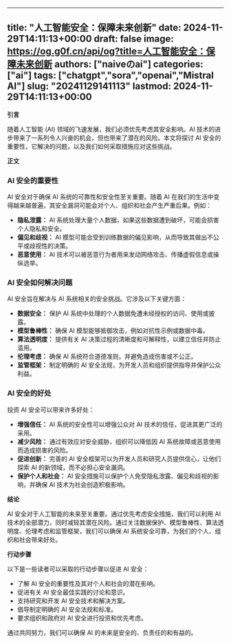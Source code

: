 
---
title: "人工智能安全：保障未来创新"
date: 2024-11-29T14:11:13+00:00
draft: false
image: https://og.g0f.cn/api/og?title=人工智能安全：保障未来创新
authors: ["naiveのai"]
categories: ["ai"]
tags: ["chatgpt","sora","openai","Mistral AI"]
slug: "20241129141113"
lastmod: 2024-11-29T14:11:13+00:00
---
**引言**

随着人工智能 (AI) 领域的飞速发展，我们必须优先考虑其安全影响。AI 技术的进步带来了一系列令人兴奋的机会，但也带来了潜在的风险。本文将探讨 AI 安全的重要性，它解决的问题，以及我们如何采取措施应对这些挑战。

**正文**

### AI 安全的重要性

AI 安全对于确保 AI 系统的可靠性和安全性至关重要。随着 AI 在我们的生活中变得越来越普遍，其安全漏洞可能会对个人、组织和社会产生严重后果。例如：

- **隐私泄露：** AI 系统处理大量个人数据，如果这些数据遭到破坏，可能会损害个人隐私和安全。
- **偏见和歧视：** AI 模型可能会受到训练数据的偏见影响，从而导致其做出不公平或歧视性的决策。
- **恶意使用：** AI 技术可以被恶意行为者用来发动网络攻击、传播虚假信息或操纵选举。

### AI 安全如何解决问题

AI 安全旨在解决与 AI 系统相关的安全挑战。它涉及以下关键方面：

- **数据安全：** 保护 AI 系统中处理的个人数据免遭未经授权的访问、使用或披露。
- **模型鲁棒性：** 确保 AI 模型能够抵御攻击，例如对抗性示例或数据中毒。
- **算法透明度：** 提供有关 AI 决策过程的清晰度和可解释性，以建立信任并防止滥用。
- **伦理考虑：** 确保 AI 系统符合道德准则，并避免造成伤害或不公正。
- **监管框架：** 制定明确的 AI 安全法规，为开发人员和组织提供指导并保护公众利益。

### AI 安全的好处

投资 AI 安全可以带来许多好处：

- **增强信任：** AI 系统的安全性可以增强公众对 AI 技术的信任，促进其更广泛的采用。
- **减少风险：** 通过有效应对安全威胁，组织可以降低因 AI 系统故障或恶意使用而造成损害的风险。
- **促进创新：** 完善的 AI 安全框架可以为开发人员和研究人员提供信心，让他们探索 AI 的新领域，而不必担心安全漏洞。
- **保护个人和社会：** AI 安全措施可以保护个人免受隐私泄露、偏见和歧视的影响，并确保 AI 技术为社会创造积极影响。

**结论**

AI 安全对于人工智能的未来至关重要。通过优先考虑安全措施，我们可以利用 AI 技术的全部潜力，同时减轻其潜在风险。通过关注数据保护、模型鲁棒性、算法透明度、伦理考虑和监管框架，我们可以确保 AI 系统安全可靠，为我们的个人、组织和社会带来好处。

**行动步骤**

以下是一些读者可以采取的行动步骤以促进 AI 安全：

- 了解 AI 安全的重要性及其对个人和社会的潜在影响。
- 促进有关 AI 安全最佳实践的讨论和意识。
- 支持研究和开发 AI 安全技术和解决方案。
- 倡导制定明确的 AI 安全法规和标准。
- 要求组织和政府对 AI 安全进行投资和优先考虑。

通过共同努力，我们可以确保 AI 的未来是安全的、负责任的和有益的。